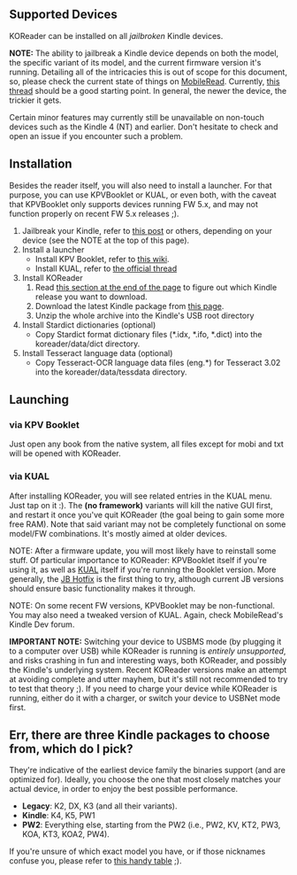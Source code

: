 ## Supported Devices
KOReader can be installed on all *jailbroken* Kindle devices.

**NOTE:** The ability to jailbreak a Kindle device depends on both the model, the specific variant of its model, and the current firmware version it's running.
Detailing all of the intricacies this is out of scope for this document, so, please check the current state of things on [MobileRead](https://www.mobileread.com/forums/forumdisplay.php?f=150). Currently, [this thread](https://www.mobileread.com/forums/showthread.php?t=320564) should be a good starting point.
In general, the newer the device, the trickier it gets.


Certain minor features may currently still be unavailable on non-touch devices such as the Kindle 4 (NT) and earlier. Don't hesitate to check and open an issue if you encounter such a problem.

## Installation
Besides the reader itself, you will also need to install a launcher. For that purpose, you can use KPVBooklet or KUAL, or even both, with the caveat that KPVBooklet only supports devices running FW 5.x, and may not function properly on recent FW 5.x releases ;).

  1. Jailbreak your Kindle, refer to [this post](http://www.mobileread.com/forums/showthread.php?t=186645) or others, depending on your device (see the NOTE at the top of this page).
  1. Install a launcher
      * Install KPV Booklet, refer to [this wiki](https://github.com/koreader/kpvbooklet/wiki).
      * Install KUAL, refer to [the official thread](http://www.mobileread.com/forums/showthread.php?t=203326)
  1. Install KOReader
      1. Read [this section at the end of the page](#err-there-are-three-kindle-packages-to-choose-from-which-do-i-pick) to figure out which Kindle release you want to download.
      1. Download the latest Kindle package from [this page](https://github.com/koreader/koreader/releases).
      1. Unzip the whole archive into the Kindle's USB root directory
  1. Install Stardict dictionaries (optional)
      * Copy Stardict format dictionary files (*.idx, *.ifo, *.dict) into the koreader/data/dict directory.
  1. Install Tesseract language data (optional)
      * Copy Tesseract-OCR language data files (eng.*) for Tesseract 3.02 into the koreader/data/tessdata directory.

## Launching
### via KPV Booklet
Just open any book from the native system, all files except for mobi and txt will be opened with KOReader.
### via KUAL
After installing KOReader, you will see related entries in the KUAL menu. Just tap on it :). The **(no framework)** variants will kill the native GUI first, and restart it once you've quit KOReader (the goal being to gain some more free RAM). Note that said variant may not be completely functional on some model/FW combinations. It's mostly aimed at older devices.


NOTE: After a firmware update, you will most likely have to reinstall some stuff. Of particular importance to KOReader: KPVBooklet itself if you're using it, as well as [KUAL](http://www.mobileread.com/forums/showthread.php?t=203326) itself if you're running the Booklet version. More generally, the [JB Hotfix](https://www.mobileread.com/forums/showpost.php?p=3004892&postcount=1597) is the first thing to try, although current JB versions should ensure basic functionality makes it through. 

NOTE: On some recent FW versions, KPVBooklet may be non-functional. You may also need a tweaked version of KUAL. Again, check MobileRead's Kindle Dev forum.

**IMPORTANT NOTE:** Switching your device to USBMS mode (by plugging it to a computer over USB) while KOReader is running is *entirely unsupported*, and risks crashing in fun and interesting ways, both KOReader, and possibly the Kindle's underlying system. Recent KOReader versions make an attempt at avoiding complete and utter mayhem, but it's still not recommended to try to test that theory ;).
If you need to charge your device while KOReader is running, either do it with a charger, or switch your device to USBNet mode first.

## Err, there are three Kindle packages to choose from, which do I pick?

They're indicative of the earliest device family the binaries support (and are optimized for). Ideally, you choose the one that most closely matches your actual device, in order to enjoy the best possible performance.

* **Legacy**: K2, DX, K3 (and all their variants).
* **Kindle**: K4, K5, PW1
* **PW2**: Everything else, starting from the PW2 (i.e., PW2, KV, KT2, PW3, KOA, KT3, KOA2, PW4).


If you're unsure of which exact model you have, or if those nicknames confuse you, please refer to [this handy table](https://wiki.mobileread.com/wiki/Kindle_Serial_Numbers) ;).